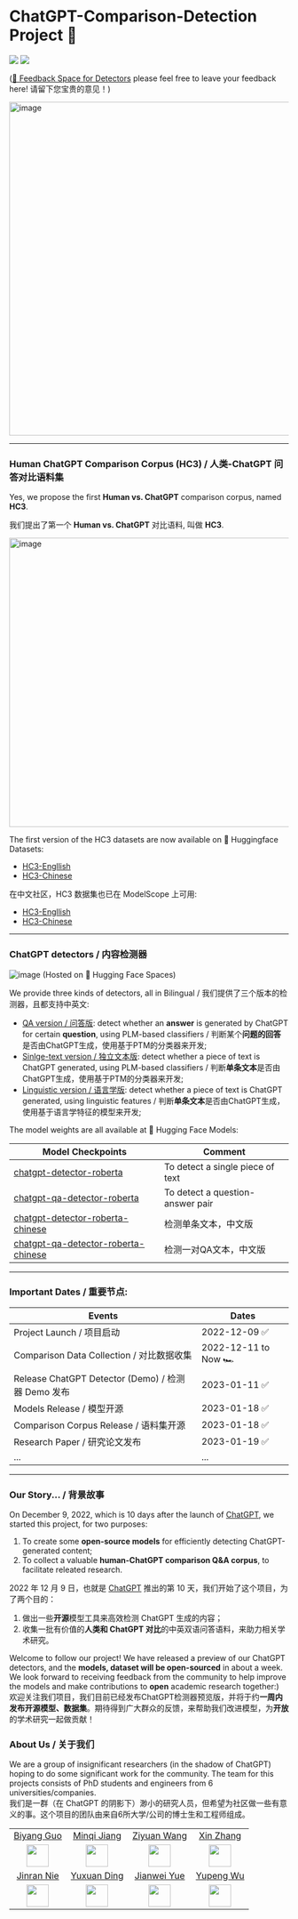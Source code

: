 # ChatGPT-Comparison-Detection Project 🔬

![](https://img.shields.io/badge/Languages-%20English%2C%20Chinese-brightgreen) 
![](https://img.shields.io/badge/ChatGPT-Corpus%2C%20Detector-blue)

([📢 Feedback Space for Detectors](https://github.com/Hello-SimpleAI/chatgpt-comparison-detection/discussions/2) please feel free to leave your feedback here! 请留下您宝贵的意见！)



<img width="600" alt="image" src="https://user-images.githubusercontent.com/37113676/212355768-5ef7a26a-7cc5-4c38-91dc-2ee249ec49d5.png">

---
### Human ChatGPT Comparison Corpus (HC3) / 人类-ChatGPT 问答对比语料集
Yes, we propose the first **Human vs. ChatGPT** comparison corpus, named **HC3**.

我们提出了第一个 **Human vs. ChatGPT** 对比语料, 叫做 **HC3**.

<img width="520" alt="image" src="https://user-images.githubusercontent.com/37113676/213218672-e92b7036-a602-48c8-b70d-50ee1673bac8.png">

The first version of the HC3 datasets are now available on 🤗 Huggingface Datasets:
- [HC3-Engllish](https://huggingface.co/datasets/Hello-SimpleAI/HC3)
- [HC3-Chinese](https://huggingface.co/datasets/Hello-SimpleAI/HC3-Chinese)


在中文社区，HC3 数据集也已在 ModelScope 上可用:
- [HC3-Engllish](https://www.modelscope.cn/datasets/simpleai/HC3)
- [HC3-Chinese](https://www.modelscope.cn/datasets/simpleai/HC3-Chinese)

---

### ChatGPT detectors / 内容检测器
![image](https://user-images.githubusercontent.com/37113676/211677236-d7c028f5-b9a5-4d88-baee-8b86dc942ff7.png)
(Hosted on 🤗 Hugging Face Spaces)


We provide three kinds of detectors, all in Bilingual / 我们提供了三个版本的检测器，且都支持中英文:
- [QA version / 问答版](https://huggingface.co/spaces/Hello-SimpleAI/chatgpt-detector-qa): detect whether an **answer** is generated by ChatGPT for certain **question**, using PLM-based classifiers / 判断某个**问题的回答**是否由ChatGPT生成，使用基于PTM的分类器来开发;
- [Sinlge-text version / 独立文本版](https://huggingface.co/spaces/Hello-SimpleAI/chatgpt-detector-single): detect whether a piece of text is ChatGPT generated, using PLM-based classifiers / 判断**单条文本**是否由ChatGPT生成，使用基于PTM的分类器来开发;
- [Linguistic version / 语言学版](https://huggingface.co/spaces/Hello-SimpleAI/chatgpt-detector-ling): detect whether a piece of text is ChatGPT generated, using linguistic features / 判断**单条文本**是否由ChatGPT生成，使用基于语言学特征的模型来开发;


The model weights are all available at 🤗 Hugging Face Models:

| Model Checkpoints              | Comment      |
|-----------------------|------------|
|[chatgpt-detector-roberta](https://huggingface.co/Hello-SimpleAI/chatgpt-detector-roberta)|To detect a single piece of text|
|[chatgpt-qa-detector-roberta](https://huggingface.co/Hello-SimpleAI/chatgpt-qa-detector-roberta)|To detect a question-answer pair|
|[chatgpt-detector-roberta-chinese](https://huggingface.co/Hello-SimpleAI/chatgpt-detector-roberta-chinese)|检测单条文本，中文版|
|[chatgpt-qa-detector-roberta-chinese](https://huggingface.co/Hello-SimpleAI/chatgpt-qa-detector-roberta-chinese)|检测一对QA文本，中文版|


---

### Important Dates / 重要节点:

| Events                | Dates      |
|-----------------------|------------|
| Project Launch / 项目启动        | 2022-12-09 ✅ |
| Comparison Data Collection / 对比数据收集        | 2022-12-11 to Now 🏎️|
| Release ChatGPT Detector (Demo) / 检测器 Demo 发布 | 2023-01-11 ✅|
| Models Release / 模型开源 | 2023-01-18 ✅|
| Comparison Corpus Release / 语料集开源 | 2023-01-18 ✅|
| Research Paper / 研究论文发布 | 2023-01-19 ✅|
|...|...|





---
### Our Story... / 背景故事

On December 9, 2022, which is 10 days after the launch of [ChatGPT](https://openai.com/blog/chatgpt/), we started this project, for two purposes: 
1. To create some **open-source models** for efficiently detecting ChatGPT-generated content; 
2. To collect a valuable **human-ChatGPT comparison Q&A corpus**, to facilitate releated research.

2022 年 12 月 9 日，也就是 [ChatGPT](https://openai.com/blog/chatgpt/) 推出的第 10 天，我们开始了这个项目，为了两个目的：
1. 做出一些**开源**模型工具来高效检测 ChatGPT 生成的内容；
2. 收集一批有价值的**人类和 ChatGPT 对比**的中英双语问答语料，来助力相关学术研究。

Welcome to follow our project! We have released a preview of our ChatGPT detectors, and the **models, dataset will be open-sourced** in about a week. We look forward to receiving feedback from the community to help improve the models and make contributions to **open** academic research together:)<br>
欢迎关注我们项目，我们目前已经发布ChatGPT检测器预览版，并将于约**一周内发布开源模型、数据集**。期待得到广大群众的反馈，来帮助我们改进模型，为**开放**的学术研究一起做贡献！

### About Us / 关于我们

We are a group of insignificant researchers (in the shadow of ChatGPT) hoping to do some significant work for the community. The team for this projects consists of PhD students and engineers from 6 universities/companies.<br>
我们是一群（在 ChatGPT 的阴影下）渺小的研究人员，但希望为社区做一些有意义的事。这个项目的团队由来自6所大学/公司的博士生和工程师组成。

|   |   |   |   |
|:-:|:-:|:-:|:-:|
| [Biyang Guo](https://github.com/beyondguo) | [Minqi Jiang](https://github.com/Minqi824) | [Ziyuan Wang](https://github.com/SUFEHeisenberg) | [Xin Zhang](https://github.com/izhx) |
|<img src="https://avatars.githubusercontent.com/u/37113676?s=64&v=4" alt="" width="40"/>|<img src="https://avatars.githubusercontent.com/u/39890732?s=64&v=4" alt="" width="40"/>|<img src="https://avatars.githubusercontent.com/u/44188955?s=64&v=4" alt="" width="40"/>|<img src="https://avatars.githubusercontent.com/u/26690193?s=64&v=4" alt="" width="40"/>|
| [Jinran Nie](https://github.com/NJRBarry) | [Yuxuan Ding](https://github.com/yxding95) | [Jianwei Yue](https://github.com/TurquoiseA) | [Yupeng Wu](https://github.com/realRoc) |
|<img src="https://avatars.githubusercontent.com/u/27188419?s=64&v=4" alt="" width="40"/>|<img src="https://avatars.githubusercontent.com/u/16249556?s=70&v=4" alt="" width="40"/>|  <img src="https://avatars.githubusercontent.com/u/23006855?s=64&v=4" alt="" width="40"/> | <img src="https://avatars.githubusercontent.com/u/44936809?s=64&v=4" alt="" width="40"/>  |









